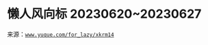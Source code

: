 # 懒人风向标 20230620~20230627

来源：[`www.yuque.com/for_lazy/xkrm14`](https://www.yuque.com/for_lazy/xkrm14)